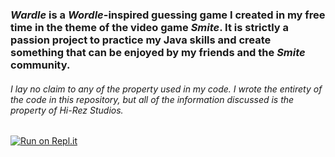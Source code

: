 ### *Wardle* is a *Wordle*-inspired guessing game I created in my free time in the theme of the video game *Smite*. It is strictly a passion project to practice my Java skills and create something that can be enjoyed by my friends and the *Smite* community.

###### I lay no claim to any of the property used in my code. I wrote the entirety of the code in this repository, but all of the information discussed is the property of Hi-Rez Studios.

[![Run on Repl.it](https://replit.com/badge/github/mwiedner/Wardle-Simplified)](https://replit.com/new/github/mwiedner/Wardle-Simplified)
